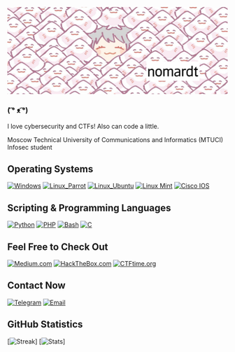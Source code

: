 ![Header](https://github.com/nomardt/Work/blob/main/profileimage1.jpg)


### ( ͡° ᴥ ͡°)

I love cybersecurity and CTFs! Also can code a little.

Moscow Technical University of Communications and Informatics (MTUCI) Infosec student

## Operating Systems
[![Windows](https://img.shields.io/badge/-Windows-DC322F?style=for-the-badge&logo=windows)](https://www.microsoft.com/en-us/windows)
[![Linux_Parrot](https://img.shields.io/badge/-ParrotSec_OS-DC322F?style=for-the-badge&logo=linux&logoColor=FFFFFF)](https://www.parrotsec.org/)
[![Linux_Ubuntu](https://img.shields.io/badge/-Linux_Ubuntu-DC322F?style=for-the-badge&logo=Ubuntu&logoColor=FFFFFF)](https://ubuntu.com/)
[![Linux Mint](https://img.shields.io/badge/Linux_Mint-DC322F?style=for-the-badge&logo=linux-mint&logoColor=white)](https://linuxmint.com/)
[![Cisco IOS](https://img.shields.io/badge/Cisco%20IOS-DC322F?style=for-the-badge&logo=Cisco&logoColor=white)](https://en.wikipedia.org/wiki/Cisco_IOS)

## Scripting & Programming Languages
[![Python](https://img.shields.io/badge/Python-DC322F?style=for-the-badge&logo=python&logoColor=white)](https://docs.python.org/3/)
[![PHP](https://img.shields.io/badge/PHP-DC322F?style=for-the-badge&logo=php&logoColor=white)](https://www.php.net/docs.php)
[![Bash](https://img.shields.io/badge/-Bash-DC322F?style=for-the-badge&logo=gnu-bash&logoColor=FFFFFF)](https://www.gnu.org/savannah-checkouts/gnu/bash/manual/bash.html)
[![C](https://img.shields.io/badge/-C-DC322F?style=for-the-badge&logo=C&logoColor=FFFFFF)](https://devdocs.io/c/)

## Feel Free to Check Out
[![Medium.com](https://img.shields.io/badge/-Medium-DC322F?style=for-the-badge&logo=Medium)](https://medium.com/@nomardt)
[![HackTheBox.com](https://img.shields.io/badge/-HTB-DC322F?style=for-the-badge&logo=HackTheBox)](https://app.hackthebox.com/users/1363617)
[![CTFtime.org](https://img.shields.io/badge/-CTFtime.org-DC322F?style=for-the-badge)](https://ctftime.org/user/149327)

## Contact Now
[![Telegram](https://img.shields.io/badge/-Telegram-DC322F?style=for-the-badge&logo=Telegram)](https://t.me/nomardt)
[![Email](https://img.shields.io/badge/-Email-DC322F?style=for-the-badge&logo=Thunderbird)](mailto:nomardt@aol.com)

## GitHub Statistics
[![Streak](https://streak-stats.demolab.com?user=nomardt&theme=dracula&hide_border=true&border_radius=20&mode=weekly)]
[![Stats](https://github-readme-stats.vercel.app/api?username=nomardt&theme=dracula&border_radius=20&hide_border=true)]

<!--
**nomardt/nomardt** is a ✨ _special_ ✨ repository because its `README.md` (this file) appears on your GitHub profile.

Here are some ideas to get you started:

- 🔭 I’m currently working on ...
- 🌱 I’m currently learning ...
- 👯 I’m looking to collaborate on ...
- 🤔 I’m looking for help with ...
- 💬 Ask me about ...
- 📫 How to reach me: ...
- 😄 Pronouns: ...
- ⚡ Fun fact: ...
-->

